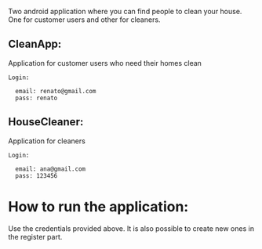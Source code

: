 Two android application where you can find people to clean your house. One for customer users and other for cleaners.

## CleanApp:
Application for customer users who need their homes clean <br>
  ```
  Login:
  
    email: renato@gmail.com
    pass: renato
  ```
## HouseCleaner:
Application for cleaners <br>
  
  ```
  Login:
  
    email: ana@gmail.com
    pass: 123456
  ```
# How to run the application:
Use the credentials provided above. It is also possible to create new ones in the register part.
